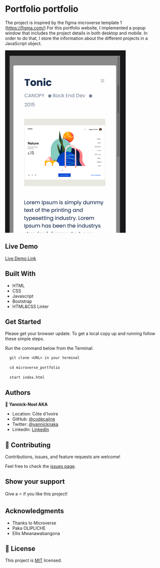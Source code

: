 # Portfolio portfolio

The project is inspired by the figma microverse template 1 (https://figma.com/)
For this portfolio website, I implemented a popup window that includes the project details in both desktop and mobile. In order to do that, I store the information about the different projects in a JavaScript object.


![screenshot](./image/mobdemo.PNG)

 

## Live Demo

[Live Demo Link](https://codecaiine.github.io/microverse-javascript)
 
## Built With

- HTML
- CSS
- Javascript
- Bootstrap 
- HTML&CSS Linter

## Get Started

Please get your browser update.
To get a local copy up and running follow these simple steps.

Run the command below from the Terminal:

      git clone <URL> in your terminal

	  cd microverse_portfolio

	  start index.html



## Authors

👤 **Yannick-Noel AKA**

- Location: Côte d'Ivoire
- GitHub: [@codecaiine](https://github.com/codecaiine)
- Twitter: [@yannicknaka](https://twitter.com/yannicknaka)
- LinkedIn: [LinkedIn](https://www.linkedin.com/in/yannick-no%C3%ABl-aka/)


## 🤝 Contributing

Contributions, issues, and feature requests are welcome!

Feel free to check the [issues page](https://github.com/codecaiine/microverse-javascript/issues).

## Show your support

Give a ⭐️ if you like this project!

## Acknowledgments

- Thanks to Microverse
- Paka OLIPLICHE
- Ellis Mwanawabangona

## 📝 License

This project is [MIT](./MIT.md) licensed.

